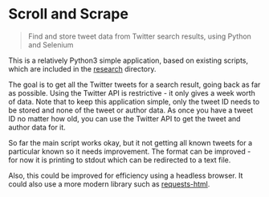 # Scroll and Scrape
> Find and store tweet data from Twitter search results, using Python and Selenium

This is a relatively Python3 simple application, based on existing scripts, which are included in the [research](/research) directory.

The goal is to get all the Twitter tweets for a search result, going back as far as possible. Using the Twitter API is restrictive - it only gives a week worth of data. Note that to keep this application simple, only the tweet ID needs to be stored and none of the tweet or author data. As once you have a tweet ID no matter how old, you can use the Twitter API to get the tweet and author data for it.

So far the main script works okay, but it not getting all known tweets for a particular known so it needs improvement. The format can be improved - for now it is printing to stdout which can be redirected to a text file.

Also, this could be improved for efficiency using a headless browser. It could also use a more modern library such as [requests-html](https://github.com/kennethreitz/requests-html).
